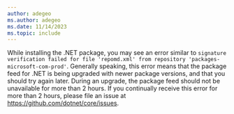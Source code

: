 ```yaml
---
author: adegeo
ms.author: adegeo
ms.date: 11/14/2023
ms.topic: include
---
```


While installing the .NET package, you may see an error similar to `signature verification failed for file 'repomd.xml' from repository 'packages-microsoft-com-prod'`. Generally speaking, this error means that the package feed for .NET is being upgraded with newer package versions, and that you should try again later. During an upgrade, the package feed should not be unavailable for more than 2 hours. If you continually receive this error for more than 2 hours, please file an issue at <https://github.com/dotnet/core/issues>.
